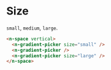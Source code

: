 # Size

`small`, `medium`, `large`.

```html
<n-space vertical>
  <n-gradient-picker size="small" />
  <n-gradient-picker />
  <n-gradient-picker size="large" />
</n-space>
```
